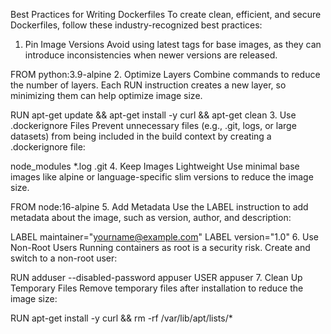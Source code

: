Best Practices for Writing Dockerfiles
To create clean, efficient, and secure Dockerfiles, follow these industry-recognized best practices:

1. Pin Image Versions
Avoid using latest tags for base images, as they can introduce inconsistencies when newer versions are released.

 FROM python:3.9-alpine
2. Optimize Layers
Combine commands to reduce the number of layers. Each RUN instruction creates a new layer, so minimizing them can help optimize image size.

 RUN apt-get update && apt-get install -y curl && apt-get clean
3. Use .dockerignore Files
Prevent unnecessary files (e.g., .git, logs, or large datasets) from being included in the build context by creating a .dockerignore file:

 node_modules
 *.log
 .git
4. Keep Images Lightweight
Use minimal base images like alpine or language-specific slim versions to reduce the image size.

 FROM node:16-alpine
5. Add Metadata
Use the LABEL instruction to add metadata about the image, such as version, author, and description:

 LABEL maintainer="yourname@example.com"
 LABEL version="1.0"
6. Use Non-Root Users
Running containers as root is a security risk. Create and switch to a non-root user:

 RUN adduser --disabled-password appuser
 USER appuser
7. Clean Up Temporary Files
Remove temporary files after installation to reduce the image size:

 RUN apt-get install -y curl && rm -rf /var/lib/apt/lists/*